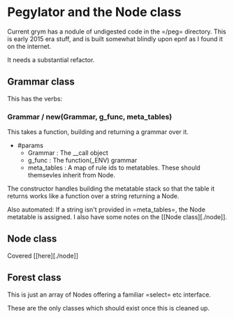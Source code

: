 # Pegylator and the Node class

  Current grym has a nodule of undigested code in the =/peg= directory.
This is early 2015 era stuff, and is built somewhat blindly upon epnf as I
found it on the internet.

It needs a substantial refactor. 

## Grammar class
This has the verbs:

### Grammar / new(Grammar, g_func, meta_tables)
This takes a function, building and returning a grammar over it.

  - #params
    - Grammar :  The __call object
    - g_func  :  The function(_ENV) grammar
    - meta_tables :  A map of rule ids to metatables.  These should themsevles
             inherit from Node.

The constructor handles building the metatable stack so that the table it returns
works like a function over a string returning a Node. 

Also automated: If a string isn't provided in =meta_tables=, the Node metatable
is assigned. I also have some notes on the [[Node class][./node]].


## Node class
  Covered [[here][./node]]


## Forest class
  This is just an array of Nodes offering a familiar =select= etc interface.

These are the only classes which should exist once this is cleaned up. 
